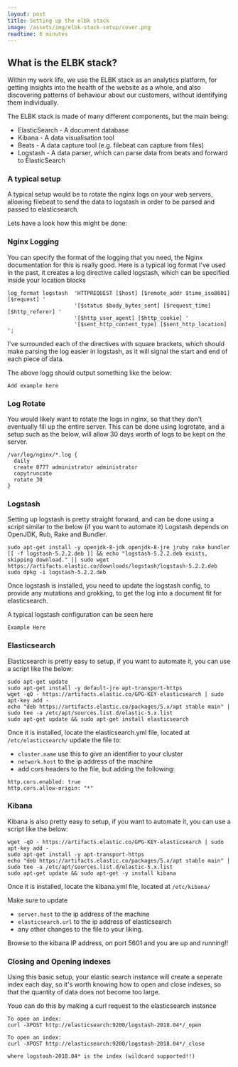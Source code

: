 ```yaml
---
layout: post
title: Setting up the elbk stack
image: /assets/img/elbk-stack-setup/cover.png
readtime: 8 minutes
---
```


## What is the ELBK stack?

Within my work life, we use the ELBK stack as an analytics platform, for getting insights into the health of the website as a whole, and also discovering patterns of behaviour about our customers, without identifying them individually.

The ELBK stack is made of many different components, but the main being:
- ElasticSearch - A document database
- Kibana - A data visualisation tool
- Beats - A data capture tool (e.g. filebeat can capture from files)
- Logstash - A data parser, which can parse data from beats and forward to ElasticSearch

### A typical setup

<amp-img src="/assets/img/elbk-stack-setup/typical-setup.png"
  width="747"
  height="145"
  layout="responsive">
</amp-img>

A typical setup would be to rotate the nginx logs on your web servers, allowing filebeat to send the data to logstash in order to be parsed and passed to elasticsearch.

Lets have a look how this might be done:

### Nginx Logging

<amp-img src="/assets/img/elbk-stack-setup/nginx.png"
  width="392"
  height="102"
  layout="responsive">
</amp-img>

You can specify the format of the logging that you need, the Nginx documentation for this is really good.
Here is a typical log format I've used in the past, it creates a log directive called logstash, which can be specified inside your location blocks

```
log_format logstash  'HTTPREQUEST [$host] [$remote_addr $time_iso8601] [$request] '
                     '[$status $body_bytes_sent] [$request_time] [$http_referer] '
                     '[$http_user_agent] [$http_cookie] '
                     '[$sent_http_content_type] [$sent_http_location] ';
```
I've surrounded each of the directives with square brackets, which should make parsing the log easier in logstash, as it will signal the start and end of each piece of data.

The above logg should output something like the below: 

```
Add example here
```


### Log Rotate

You would likely want to rotate the logs in nginx, so that they don't eventually fill up the entire server.
This can be done using logrotate, and a setup such as the below, will allow 30 days worth of logs to be kept on the server.

```
/var/log/nginx/*.log {
  daily
  create 0777 administrator administrator
  copytruncate
  rotate 30
}
```

### Logstash

<amp-img src="/assets/img/elbk-stack-setup/logstash.png"
  width="294"
  height="115"
  layout="responsive">
</amp-img>


Setting up logstash is pretty straight forward, and can be done using a script similar to the below (if you want to automate it)
Logstash depends on OpenJDK, Rub, Rake and Bundler.

```
sudo apt-get install -y openjdk-8-jdk openjdk-8-jre jruby rake bundler
[[ -f logstash-5.2.2.deb ]] && echo "logstash-5.2.2.deb exists, skipping download." || sudo wget https://artifacts.elastic.co/downloads/logstash/logstash-5.2.2.deb
sudo dpkg -i logstash-5.2.2.deb
```

Once logstash is installed, you need to update the logstash config, to provide any mutations and grokking, to get the log into a document fit for elasticsearch.

A typical logstash configuration can be seen here 

```
Example Here
```

### Elasticsearch

<amp-img src="/assets/img/elbk-stack-setup/elastic.png"
  width="477"
  height="248"
  layout="responsive">
</amp-img>

Elasticsearch is pretty easy to setup, if you want to automate it, you can use a script like the below:

```
sudo apt-get update 
sudo apt-get install -y default-jre apt-transport-https
wget -qO - https://artifacts.elastic.co/GPG-KEY-elasticsearch | sudo apt-key add -
echo "deb https://artifacts.elastic.co/packages/5.x/apt stable main" | sudo tee -a /etc/apt/sources.list.d/elastic-5.x.list
sudo apt-get update && sudo apt-get install elasticsearch
```

Once it is installed, locate the elasticsearch.yml file, located at `/etc/elasticsearch/` update the file to:
- `cluster.name` use this to give an identifier to your cluster
- `network.host` to the ip address of the machine
- add cors headers to the file, but adding the following:
```
http.cors.enabled: true
http.cors.allow-origin: "*"
```

### Kibana

<amp-img src="/assets/img/elbk-stack-setup/kibana.png"
  width="306"
  height="280"
  layout="responsive">
</amp-img>

Kibana is also pretty easy to setup, if you want to automate it, you can use a script like the below:

```
wget -qO - https://artifacts.elastic.co/GPG-KEY-elasticsearch | sudo apt-key add -
sudo apt-get install -y apt-transport-https
echo "deb https://artifacts.elastic.co/packages/5.x/apt stable main" | sudo tee -a /etc/apt/sources.list.d/elastic-5.x.list
sudo apt-get update && sudo apt-get -y install kibana
```

Once it is installed, locate the kibana.yml file, located at `/etc/kibana/`

Make sure to update
- `server.host` to the ip address of the machine
- `elasticsearch.url` to the ip address of elasticsearch
- any other changes to the file to your liking.

Browse to the kibana IP address, on port 5601 and you are up and running!! 

### Closing and Opening indexes

Using this basic setup, your elastic search instance will create a seperate index each day, so it's worth knowing how to open and close indexes, so that the quantity of data does not become too large.

Youo can do this by making a curl request to the elasticsearch instance

```
To open an index:
curl -XPOST http://elasticsearch:9200/logstash-2018.04*/_open

To open an index:
curl -XPOST http://elasticsearch:9200/logstash-2018.04*/_close

where logstash-2018.04* is the index (wildcard supported!!)
```